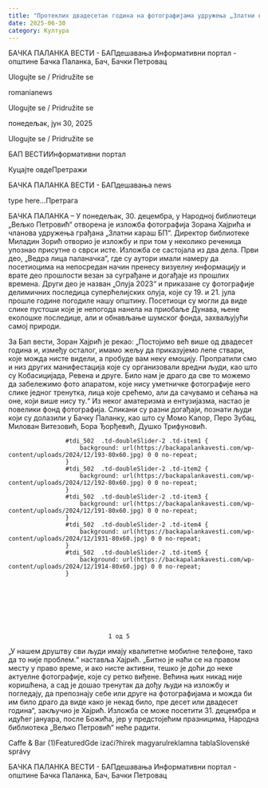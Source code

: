 ```yaml
---
title: "Протеклих двадесетак година на фотографијама удружења „Златни караш БП“"
date: 2025-06-30
category: Култура
---
```


БАЧКА ПАЛАНКА ВЕСТИ - БАПдешавања Информативни портал - општине Бачка Паланка, Бач, Бачки Петровац

Ulogujte se / Pridružite se

romanianews

Ulogujte se / Pridružite se

понедељак, јун 30, 2025

Ulogujte se / Pridružite se

БАП ВЕСТИИнформативни портал

Куцајте овдеПретражи

БАЧКА ПАЛАНКА ВЕСТИ - БАПдешавања news

type here...Претрага

БАЧКА ПАЛАНКА – У понедељак, 30. децембра, у Народној библиотеци „Вељко Петровић“ отворена је изложба фотографија Зорана Хајрића и чланова удружења грађана „Златни караш БП“. 
Директор библиотеке Миладин Зорић отворио је изложбу и при том у неколико реченица упознао присутне о сврси исте. Изложба се састојала из два дела. Први део, „Ведра лица паланачка“, где су аутори имали намеру да посетиоцима на непосредан начин пренесу визуелну информацију и врате део прошлости везан за суграђане и догађаје из прошлих времена.
Други део је назван „Олуја 2023“ и приказане су фотографије делимичних последица суперћелијских олуја, које су 19. и 21. јула прошле године погодиле нашу општину. Посетиоци су могли да виде слике пустоши које је непогода нанела на приобаље Дунава, њене еколошке последице, али и обнављање шумског фонда, захваљујући самој природи.


За Бап вести, Зоран Хајрић је рекао:
„Постојимо већ више од двадесет година и, између осталог, имамо жељу да приказујемо лепе ствари, које можда нисте видели, а пробуде вам неку емоцију. Пропратили смо и низ других манифестација које су организовали вредни људи, као што су Кобасицијада, Ревена и друге. Било нам је драго да све то можемо да забележимо фото апаратом, које нису уметничке фотографије него слике једног тренутка, лица које срећемо, али да сачувамо и сећања на оне, који више нису ту.“
Из неког аматеризма и ентузијазма, настао је повелики фонд фотографија. Сликани су разни догађаји, познати људи који су долазили у Бачку Паланку, као што су Момо Капор, Перо Зубац, Милован Витезовић, Бора Ђорђевић, Душко Трифуновић.



                
                    
                    #tdi_502  .td-doubleSlider-2 .td-item1 {
                        background: url(https://backapalankavesti.com/wp-content/uploads/2024/12/193-80x60.jpg) 0 0 no-repeat;
                    }
                    #tdi_502  .td-doubleSlider-2 .td-item2 {
                        background: url(https://backapalankavesti.com/wp-content/uploads/2024/12/192-80x60.jpg) 0 0 no-repeat;
                    }
                    #tdi_502  .td-doubleSlider-2 .td-item3 {
                        background: url(https://backapalankavesti.com/wp-content/uploads/2024/12/191-80x60.jpg) 0 0 no-repeat;
                    }
                    #tdi_502  .td-doubleSlider-2 .td-item4 {
                        background: url(https://backapalankavesti.com/wp-content/uploads/2024/12/1931-80x60.jpg) 0 0 no-repeat;
                    }
                    #tdi_502  .td-doubleSlider-2 .td-item5 {
                        background: url(https://backapalankavesti.com/wp-content/uploads/2024/12/1914-80x60.jpg) 0 0 no-repeat;
                    }
                

                
                    
                        
                           

                            
                                1 од 5
                                
                                    
                                    
                                
                            
                        

                        
                            
                                
                    
                        
                            
                                
                            
                            
                        
                    
                    
                        
                            
                                
                            
                            
                        
                    
                    
                        
                            
                                
                            
                            
                        
                    
                    
                        
                            
                                
                            
                            
                        
                    
                    
                        
                            
                                
                            
                            
                        
                    
                            
                        

                        
                            
                                
                    
                        
                    
                    
                        
                    
                    
                        
                    
                    
                        
                    
                    
                        
                    
                            
                        

                    

                
                
„У нашем друштву сви људи имају квалитетне мобилне телефоне, тако да то није проблем.“ наставља Хајрић. „Битно је наћи се на правом месту у право време, и ако нисте активни, тешко је доћи до неке актуелне фотографије, које су ретко виђене. Већина њих никад није коришћена, а сад је дошао тренутак да дођу људи на изложбу и погледају, да препознају себе или друге на фотографијама и можда би им било драго да виде како је некад било, пре десет или двадесет година“, закључио је Хајрић.
Изложба се може посетити 31. децембра и идућег јануара, после Божића, јер у предстојећим празницима, Народна библиотека „Вељко Петровић“ неће радити.

Caffe & Bar (1)FeaturedGde izaći?hírek magyarulreklamna tablaSlovenské správy

БАЧКА ПАЛАНКА ВЕСТИ - БАПдешавања Информативни портал - општине Бачка Паланка, Бач, Бачки Петровац
